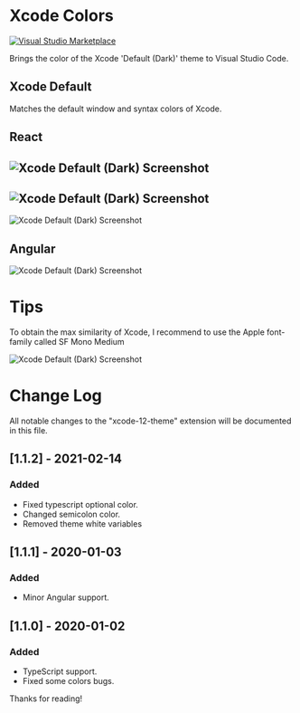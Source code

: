 # Xcode Colors

[![Visual Studio Marketplace](https://img.shields.io/vscode-marketplace/v/MateoCERQUETELLA.xcode-12-theme.svg)](https://marketplace.visualstudio.com/items?itemName=MateoCERQUETELLA.xcode-12-theme)

Brings the color of the Xcode 'Default (Dark)' theme to Visual Studio Code.

## Xcode Default

Matches the default window and syntax colors of Xcode.

## React

## ![Xcode Default (Dark) Screenshot](https://drive.google.com/uc?export=view&id=12RX2ct8mCwO2-sJ-gZ2anv1Acai8pUgQ)

## ![Xcode Default (Dark) Screenshot](https://drive.google.com/uc?export=view&id=1qOygFFMhIVdi7MoC5LbRokf-oddaWvLn)

![Xcode Default (Dark) Screenshot](https://drive.google.com/uc?export=view&id=11q4dDZm0LNoVKtjxNJyTs0zPfAZg0IpA)

## Angular

![Xcode Default (Dark) Screenshot](https://drive.google.com/uc?export=view&id=1mtAAA7ibkuKhI6ewf5Nrcwovg6dTmlMq)

# Tips

To obtain the max similarity of Xcode, I recommend to use the Apple font-family called SF Mono Medium

![Xcode Default (Dark) Screenshot](https://drive.google.com/uc?export=view&id=1z6g8Vt8LojSyHvFiLBoR6IOPzUo77F3k)

# Change Log

All notable changes to the "xcode-12-theme" extension will be documented in this file.

## [1.1.2] - 2021-02-14

### Added

- Fixed typescript optional color.
- Changed semicolon color.
- Removed theme white variables

## [1.1.1] - 2020-01-03

### Added

- Minor Angular support.

## [1.1.0] - 2020-01-02

### Added

- TypeScript support.
- Fixed some colors bugs.

Thanks for reading!

